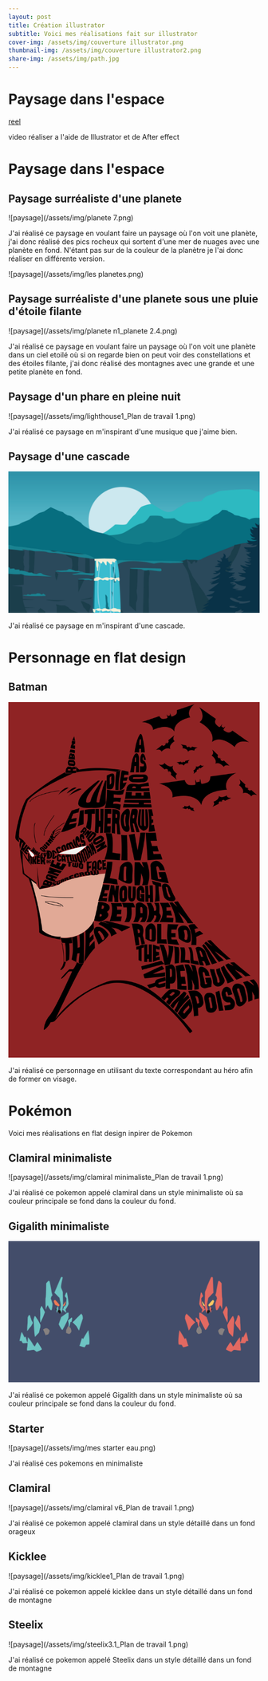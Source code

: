 ```yaml
---
layout: post
title: Création illustrator
subtitle: Voici mes réalisations fait sur illustrator
cover-img: /assets/img/couverture illustrator.png
thumbnail-img: /assets/img/couverture illustrator2.png
share-img: /assets/img/path.jpg
---
```

# Paysage dans l'espace

[reel](https://youtube.com/shorts/mx6KMjk4R2s)

video réaliser a l'aide de Illustrator et de After effect

# Paysage dans l'espace

## Paysage surréaliste d'une planete

![paysage](/assets/img/planete 7.png)

J'ai réalisé ce paysage en voulant faire un paysage où l'on voit une planète, j'ai donc réalisé des pics rocheux qui sortent d'une mer de nuages avec une planète en fond. N'étant pas sur de la couleur de la planètre je l'ai donc réaliser en différente version.

![paysage](/assets/img/les planetes.png)

## Paysage surréaliste d'une planete sous une pluie d'étoile filante

![paysage](/assets/img/planete n1_planete 2.4.png)

J'ai réalisé ce paysage en voulant faire un paysage où l'on voit une planète dans un ciel etoilé où si on regarde bien on peut voir des constellations et des étoiles filante, j'ai donc réalisé des montagnes avec une grande et une petite planète en fond.

## Paysage d'un phare en pleine nuit

![paysage](/assets/img/lighthouse1_Plan de travail 1.png)

J'ai réalisé ce paysage en m'inspirant d'une musique que j'aime bien.

## Paysage d'une cascade

![paysage](/assets/img/cascade3.png)

J'ai réalisé ce paysage en m'inspirant d'une cascade.

# Personnage en flat design

## Batman

![paysage](/assets/img/batman2_batman.png)

J'ai réalisé ce personnage en utilisant du texte correspondant au héro afin de former on visage.

# Pokémon

Voici mes réalisations en flat design inpirer de Pokemon

## Clamiral minimaliste

![paysage](/assets/img/clamiral minimaliste_Plan de travail 1.png)

J'ai réalisé ce pokemon appelé clamiral dans un style minimaliste où sa couleur principale se fond dans la couleur du fond.

## Gigalith minimaliste

![paysage](/assets/img/gigalite.png)

J'ai réalisé ce pokemon appelé Gigalith dans un style minimaliste où sa couleur principale se fond dans la couleur du fond.

## Starter 

![paysage](/assets/img/mes starter eau.png)

J'ai réalisé ces pokemons en minimaliste

## Clamiral 

![paysage](/assets/img/clamiral v6_Plan de travail 1.png)

J'ai réalisé ce pokemon appelé clamiral dans un style détaillé dans un fond orageux

## Kicklee 

![paysage](/assets/img/kicklee1_Plan de travail 1.png)

J'ai réalisé ce pokemon appelé kicklee dans un style détaillé dans un fond de montagne

## Steelix 

![paysage](/assets/img/steelix3.1_Plan de travail 1.png)

J'ai réalisé ce pokemon appelé Steelix dans un style détaillé dans un fond de montagne
